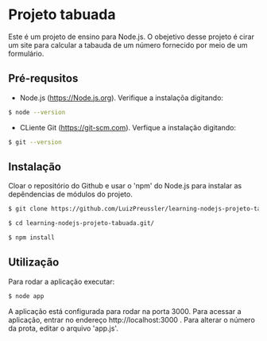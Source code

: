 # Projeto tabuada

Este é um projeto de ensino para Node.js. O obejetivo desse projeto é cirar um site para calcular a tabauda de um número fornecido por meio de um formulário.

## Pré-requsitos

* Node.js (https://Node.js.org). Verifique a instalaçõa digitando: 
```bash
$ node --version

```

* CLiente Git (https://git-scm.com). Verfique a instalação digitando:
```bash
$ git --version
```

## Instalação

Cloar o repositório do Github e usar o 'npm' do Node.js para instalar as depêndencias de módulos do projeto.
```bash
$ git clone https://github.com/LuizPreussler/learning-nodejs-projeto-tabuada.git

$ cd learning-nodejs-projeto-tabuada.git/

$ npm install
```

## Utilização 

Para rodar a aplicação executar:
```bash
$ node app
``` 

A aplicação está configurada para rodar na porta 3000. Para acessar a aplicação, entrar no endereço http://localhost:3000 . Para alterar o número da prota, editar o arquivo 'app.js'.